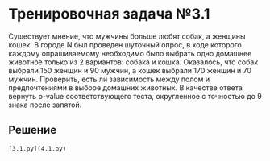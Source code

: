 # Тренировочная задача №3.1 
Существует мнение, что мужчины больше любят собак, а женщины кошек.  В городе N был проведен шуточный опрос, в ходе которого каждому опрашиваемому необходимо было выбрать одно домашнее животное только из 2 вариантов: собака и кошка. Оказалось, что собак выбрали 150 женщин и 90 мужчин, а кошек выбрали 170 женщин и 70 мужчин. Проверить, есть ли зависимость между полом и предпочтениями в выборе домашних животных. В качестве ответа вернуть p-value соответствующего теста, округленное с точностью до 9 знака после запятой.

## Решение
    [3.1.py](4.1.py)
